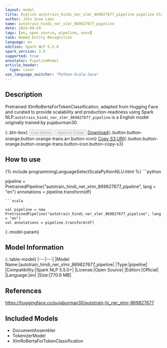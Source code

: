 ```yaml
---
layout: model
title: English autotrain_hindi_ner_xlmr_869827677_pipeline pipeline XlmRoBertaForTokenClassification from pujaburman30
author: John Snow Labs
name: autotrain_hindi_ner_xlmr_869827677_pipeline
date: 2024-09-24
tags: [en, open_source, pipeline, onnx]
task: Named Entity Recognition
language: en
edition: Spark NLP 5.5.0
spark_version: 3.0
supported: true
annotator: PipelineModel
article_header:
  type: cover
use_language_switcher: "Python-Scala-Java"
---
```


## Description

Pretrained XlmRoBertaForTokenClassification, adapted from Hugging Face and curated to provide scalability and production-readiness using Spark NLP.`autotrain_hindi_ner_xlmr_869827677_pipeline` is a English model originally trained by pujaburman30.

{:.btn-box}
<button class="button button-orange" disabled>Live Demo</button>
<button class="button button-orange" disabled>Open in Colab</button>
[Download](https://s3.amazonaws.com/auxdata.johnsnowlabs.com/public/models/autotrain_hindi_ner_xlmr_869827677_pipeline_en_5.5.0_3.0_1727148187756.zip){:.button.button-orange.button-orange-trans.arr.button-icon}
[Copy S3 URI](s3://auxdata.johnsnowlabs.com/public/models/autotrain_hindi_ner_xlmr_869827677_pipeline_en_5.5.0_3.0_1727148187756.zip){:.button.button-orange.button-orange-trans.button-icon.button-copy-s3}

## How to use



<div class="tabs-box" markdown="1">
{% include programmingLanguageSelectScalaPythonNLU.html %}
```python

pipeline = PretrainedPipeline("autotrain_hindi_ner_xlmr_869827677_pipeline", lang = "en")
annotations =  pipeline.transform(df)   

```
```scala

val pipeline = new PretrainedPipeline("autotrain_hindi_ner_xlmr_869827677_pipeline", lang = "en")
val annotations = pipeline.transform(df)

```
</div>

{:.model-param}
## Model Information

{:.table-model}
|---|---|
|Model Name:|autotrain_hindi_ner_xlmr_869827677_pipeline|
|Type:|pipeline|
|Compatibility:|Spark NLP 5.5.0+|
|License:|Open Source|
|Edition:|Official|
|Language:|en|
|Size:|770.6 MB|

## References

https://huggingface.co/pujaburman30/autotrain-hi_ner_xlmr-869827677

## Included Models

- DocumentAssembler
- TokenizerModel
- XlmRoBertaForTokenClassification